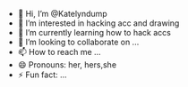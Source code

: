 - 👋 Hi, I’m @Katelyndump
- 👀 I’m interested in hacking acc and drawing
- 🌱 I’m currently learning how to hack accs
- 💞️ I’m looking to collaborate on ...
- 📫 How to reach me ...
- 😄 Pronouns: her, hers,she
- ⚡ Fun fact: ...

<!---
Katelyndump/Katelyndump is a ✨ special ✨ repository because its `README.md` (this file) appears on your GitHub profile.
You can click the Preview link to take a look at your changes.
--->

